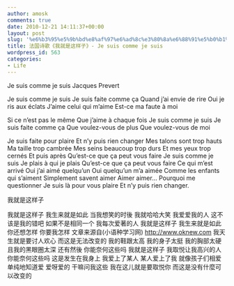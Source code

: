 ```yaml
---
author: amosk
comments: true
date: 2010-12-21 14:11:37+00:00
layout: post
slug: '%e6%b3%95%e5%9b%bd%e8%af%97%e6%ad%8c%e3%80%8a%e6%88%91%e5%b0%b1%e6%98%af%e8%bf%99%e6%a0%b7%e5%ad%90%e3%80%8b-je-suis-comme-je-suis'
title: 法国诗歌《我就是这样子》- Je suis comme je suis
wordpress_id: 563
categories:
- Life
---
```


Je suis comme je suis
Jacques Prevert




Je suis comme je suis
Je suis faite comme ça
Quand j’ai envie de rire
Oui je ris aux éclats
J’aime celui qui m’aime
Est-ce ma faute à moi




Si ce n’est pas le même
Que j’aime à chaque fois
Je suis comme je suis
Je suis faite comme ça
Que voulez-vous de plus
Que voulez-vous de moi




Je suis faite pour plaire
Et n’y puis rien changer
Mes talons sont trop hauts
Ma taille trop cambrée
Mes seins beaucoup trop durs
Et mes yeux trop cernés
Et puis après
Qu’est-ce que ça peut vous faire
Je suis comme je suis
Je plais à qui je plais
Qu’est-ce que ça peut vous faire
Ce qui m’est arrivé
Oui j’ai aimé quelqu’un
Oui quelqu’un m’a aimée
Comme les enfants qui s’aiment
Simplement savent aimer
Aimer aimer...
Pourquoi me questionner
Je suis là pour vous plaire
Et n’y puis rien changer.




<!-- more -->




我就是这样子




我就是这样子
我生来就是如此
当我想笑的时後
我就哈哈大笑
我爱爱我的人
这不该是我的错吧
如果不是相同一个
我每次爱著的人
我就是这样子
我生来就是如此
你还想怎样
你要我怎样
文章来源自(小语种学习网) http://www.oknew.com
我天生就是要讨人欢心
而这是无法改变的
我的鞋跟太高
我的身子太挺
我的胸部太硬
且我的黑眼圈太深
还有然後
你能奈何这些吗
我就是这样子
我取悦让我高兴的人
你能奈何这些吗
这是发生在我身上
我爱上了某人
某人爱上了我
就像孩子们相爱
单纯地知道爱
爱呀爱的
干嘛问我这些
我在这儿就是要取悦你
而这是没有什麼可以改变的
